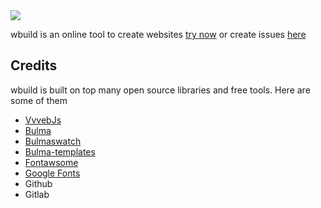 
<img src="https://github.com/wbuild-dev/wbuild/raw/master/wbuild.png">

wbuild is an online tool to create websites [try now](https://wbuild.dev) or create issues [here](https://github.com/wbuild-dev/wbuild/issues) 

## Credits
wbuild is built on top many open source libraries and free tools. Here are some of them

* [VvvebJs](https://github.com/givanz/VvvebJs) 
* [Bulma](https://bulma.io)
* [Bulmaswatch](https://github.com/jenil/bulmaswatch)
* [Bulma-templates](https://github.com/BulmaTemplates/bulma-templates)
* [Fontawsome](https://fontawesome.com)
* [Google Fonts](https://github.com/google/fonts)
* Github
* Gitlab
